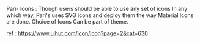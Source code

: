 Pari- Icons : Though users should be able to use any set of icons In any which way, Pari's uses SVG icons and deploy them the way Material Icons are done.
Choice of Icons Can be part of theme.

ref : https://www.uihut.com/icon/icon?page=2&cat=630
